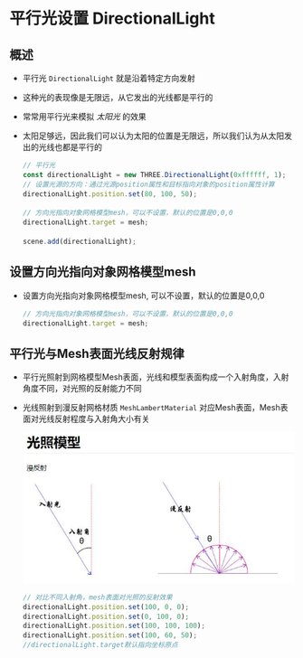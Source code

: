 # 平行光设置 DirectionalLight

## 概述

+ 平行光 `DirectionalLight` 就是沿着特定方向发射
+ 这种光的表现像是无限远，从它发出的光线都是平行的
+ 常常用平行光来模拟 *太阳光* 的效果
+ 太阳足够远，因此我们可以认为太阳的位置是无限远，所以我们认为从太阳发出的光线也都是平行的

  ```js
  // 平行光
  const directionalLight = new THREE.DirectionalLight(0xffffff, 1);
  // 设置光源的方向：通过光源position属性和目标指向对象的position属性计算
  directionalLight.position.set(80, 100, 50);

  // 方向光指向对象网格模型mesh，可以不设置，默认的位置是0,0,0
  directionalLight.target = mesh;

  scene.add(directionalLight);
  ```

## 设置方向光指向对象网格模型mesh

+ 设置方向光指向对象网格模型mesh, 可以不设置，默认的位置是0,0,0

  ```js
  // 方向光指向对象网格模型mesh，可以不设置，默认的位置是0,0,0
  directionalLight.target = mesh;
  ```

## 平行光与Mesh表面光线反射规律

+ 平行光照射到网格模型Mesh表面，光线和模型表面构成一个入射角度，入射角度不同，对光照的反射能力不同

+ 光线照射到漫反射网格材质 `MeshLambertMaterial` 对应Mesh表面，Mesh表面对光线反射程度与入射角大小有关

  ![漫反射](../images/漫反射.jpg)

  ```js
  // 对比不同入射角，mesh表面对光照的反射效果
  directionalLight.position.set(100, 0, 0);
  directionalLight.position.set(0, 100, 0);
  directionalLight.position.set(100, 100, 100);
  directionalLight.position.set(100, 60, 50);
  //directionalLight.target默认指向坐标原点
  ```
